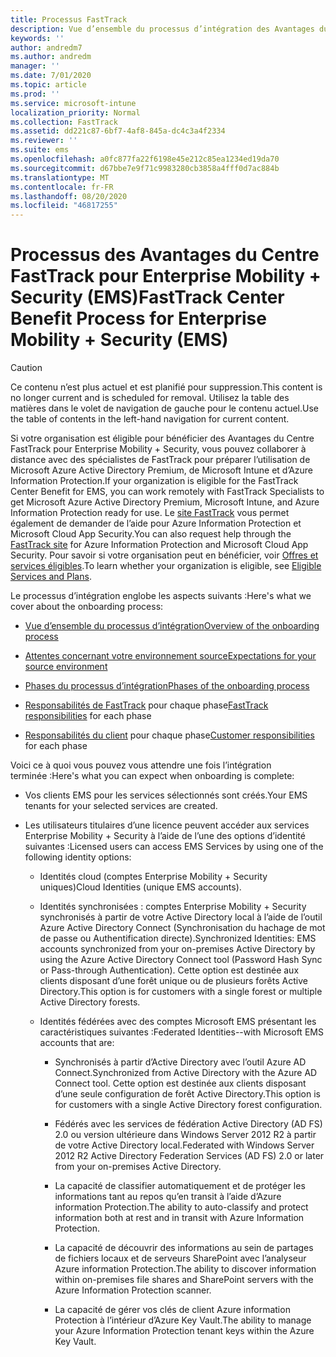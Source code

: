 ```yaml
---
title: Processus FastTrack
description: Vue d’ensemble du processus d’intégration des Avantages du Centre FastTrack
keywords: ''
author: andredm7
ms.author: andredm
manager: ''
ms.date: 7/01/2020
ms.topic: article
ms.prod: ''
ms.service: microsoft-intune
localization_priority: Normal
ms.collection: FastTrack
ms.assetid: dd221c87-6bf7-4af8-845a-dc4c3a4f2334
ms.reviewer: ''
ms.suite: ems
ms.openlocfilehash: a0fc877fa22f6198e45e212c85ea1234ed19da70
ms.sourcegitcommit: d67bbe7e9f71c9983280cb3858a4fff0d7ac884b
ms.translationtype: MT
ms.contentlocale: fr-FR
ms.lasthandoff: 08/20/2020
ms.locfileid: "46817255"
---
```

# <a name="fasttrack-center-benefit-process-for-enterprise-mobility--security-ems"></a><span data-ttu-id="268e0-103">Processus des Avantages du Centre FastTrack pour Enterprise Mobility + Security (EMS)</span><span class="sxs-lookup"><span data-stu-id="268e0-103">FastTrack Center Benefit Process for Enterprise Mobility + Security (EMS)</span></span>

> [!CAUTION]
> <span data-ttu-id="268e0-104">Ce contenu n’est plus actuel et est planifié pour suppression.</span><span class="sxs-lookup"><span data-stu-id="268e0-104">This content is no longer current and is scheduled for removal.</span></span> <span data-ttu-id="268e0-105">Utilisez la table des matières dans le volet de navigation de gauche pour le contenu actuel.</span><span class="sxs-lookup"><span data-stu-id="268e0-105">Use the table of contents in the left-hand navigation for current content.</span></span>

<span data-ttu-id="268e0-106">Si votre organisation est éligible pour bénéficier des Avantages du Centre FastTrack pour Enterprise Mobility + Security, vous pouvez collaborer à distance avec des spécialistes de FastTrack pour préparer l’utilisation de Microsoft Azure Active Directory Premium, de Microsoft Intune et d’Azure Information Protection.</span><span class="sxs-lookup"><span data-stu-id="268e0-106">If your organization is eligible for the FastTrack Center Benefit for EMS, you can work remotely with FastTrack Specialists to get Microsoft Azure Active Directory Premium, Microsoft Intune, and Azure Information Protection ready for use.</span></span> <span data-ttu-id="268e0-107">Le [site FastTrack](https://www.microsoft.com/fasttrack/microsoft-365/ems) vous permet également de demander de l’aide pour Azure Information Protection et Microsoft Cloud App Security.</span><span class="sxs-lookup"><span data-stu-id="268e0-107">You can also request help through the [FastTrack site](https://www.microsoft.com/fasttrack/microsoft-365/ems) for Azure Information Protection and Microsoft Cloud App Security.</span></span> <span data-ttu-id="268e0-108">Pour savoir si votre organisation peut en bénéficier, voir [Offres et services éligibles](M365-eligible-services-and-plans.md).</span><span class="sxs-lookup"><span data-stu-id="268e0-108">To learn whether your organization is eligible, see [Eligible Services and Plans](M365-eligible-services-and-plans.md).</span></span>


<span data-ttu-id="268e0-109">Le processus d’intégration englobe les aspects suivants :</span><span class="sxs-lookup"><span data-stu-id="268e0-109">Here's what we cover about the onboarding process:</span></span>

-   [<span data-ttu-id="268e0-110">Vue d’ensemble du processus d’intégration</span><span class="sxs-lookup"><span data-stu-id="268e0-110">Overview of the onboarding process</span></span>](EMS-fasttrack-benefit-overview.md)

-   [<span data-ttu-id="268e0-111">Attentes concernant votre environnement source</span><span class="sxs-lookup"><span data-stu-id="268e0-111">Expectations for your source environment</span></span>](EMS-source-environment-expectations.md)

-   [<span data-ttu-id="268e0-112">Phases du processus d’intégration</span><span class="sxs-lookup"><span data-stu-id="268e0-112">Phases of the onboarding process</span></span>](EMS-onboarding-phases.md)

-   <span data-ttu-id="268e0-113">[Responsabilités de FastTrack](EMS-fasttrack-responsibilities.md) pour chaque phase</span><span class="sxs-lookup"><span data-stu-id="268e0-113">[FastTrack responsibilities](EMS-fasttrack-responsibilities.md) for each phase</span></span>

-   <span data-ttu-id="268e0-114">[Responsabilités du client](EMS-your-responsibilities.md) pour chaque phase</span><span class="sxs-lookup"><span data-stu-id="268e0-114">[Customer responsibilities](EMS-your-responsibilities.md) for each phase</span></span>

<span data-ttu-id="268e0-115">Voici ce à quoi vous pouvez vous attendre une fois l’intégration terminée :</span><span class="sxs-lookup"><span data-stu-id="268e0-115">Here's what you can expect when onboarding is complete:</span></span>

-   <span data-ttu-id="268e0-116">Vos clients EMS pour les services sélectionnés sont créés.</span><span class="sxs-lookup"><span data-stu-id="268e0-116">Your EMS tenants for your selected services are created.</span></span>

-   <span data-ttu-id="268e0-117">Les utilisateurs titulaires d’une licence peuvent accéder aux services Enterprise Mobility + Security à l’aide de l’une des options d’identité suivantes :</span><span class="sxs-lookup"><span data-stu-id="268e0-117">Licensed users can access EMS Services by using one of the following identity options:</span></span>

    -   <span data-ttu-id="268e0-118">Identités cloud (comptes Enterprise Mobility + Security uniques)</span><span class="sxs-lookup"><span data-stu-id="268e0-118">Cloud Identities (unique EMS accounts).</span></span>

    -   <span data-ttu-id="268e0-119">Identités synchronisées : comptes Enterprise Mobility + Security synchronisés à partir de votre Active Directory local à l’aide de l’outil Azure Active Directory Connect (Synchronisation du hachage de mot de passe ou Authentification directe).</span><span class="sxs-lookup"><span data-stu-id="268e0-119">Synchronized Identities: EMS accounts synchronized from your on-premises Active Directory by using the Azure Active Directory Connect tool (Password Hash Sync or Pass-through Authentication).</span></span> <span data-ttu-id="268e0-120">Cette option est destinée aux clients disposant d’une forêt unique ou de plusieurs forêts Active Directory.</span><span class="sxs-lookup"><span data-stu-id="268e0-120">This option is for customers with a single forest or multiple Active Directory forests.</span></span>

    -   <span data-ttu-id="268e0-121">Identités fédérées avec des comptes Microsoft EMS présentant les caractéristiques suivantes :</span><span class="sxs-lookup"><span data-stu-id="268e0-121">Federated Identities--with Microsoft EMS accounts that are:</span></span>

        -   <span data-ttu-id="268e0-122">Synchronisés à partir d’Active Directory avec l’outil Azure AD Connect.</span><span class="sxs-lookup"><span data-stu-id="268e0-122">Synchronized from Active Directory with the Azure AD Connect tool.</span></span> <span data-ttu-id="268e0-123">Cette option est destinée aux clients disposant d’une seule configuration de forêt Active Directory.</span><span class="sxs-lookup"><span data-stu-id="268e0-123">This option is for customers with a single Active Directory forest configuration.</span></span>

        -   <span data-ttu-id="268e0-124">Fédérés avec les services de fédération Active Directory (AD FS) 2.0 ou version ultérieure dans Windows Server 2012 R2 à partir de votre Active Directory local.</span><span class="sxs-lookup"><span data-stu-id="268e0-124">Federated with Windows Server 2012 R2 Active Directory Federation Services (AD FS) 2.0 or later from your on-premises Active Directory.</span></span>

        -   <span data-ttu-id="268e0-125">La capacité de classifier automatiquement et de protéger les informations tant au repos qu’en transit à l’aide d’Azure information Protection.</span><span class="sxs-lookup"><span data-stu-id="268e0-125">The ability to auto-classify and protect information both at rest and in transit with Azure Information Protection.</span></span> 

        -   <span data-ttu-id="268e0-126">La capacité de découvrir des informations au sein de partages de fichiers locaux et de serveurs SharePoint avec l’analyseur Azure information Protection.</span><span class="sxs-lookup"><span data-stu-id="268e0-126">The ability to discover information within on-premises file shares and SharePoint servers with the Azure Information Protection scanner.</span></span> 

        -   <span data-ttu-id="268e0-127">La capacité de gérer vos clés de client Azure information Protection à l’intérieur d’Azure Key Vault.</span><span class="sxs-lookup"><span data-stu-id="268e0-127">The ability to manage your Azure Information Protection tenant keys within the Azure Key Vault.</span></span> 


